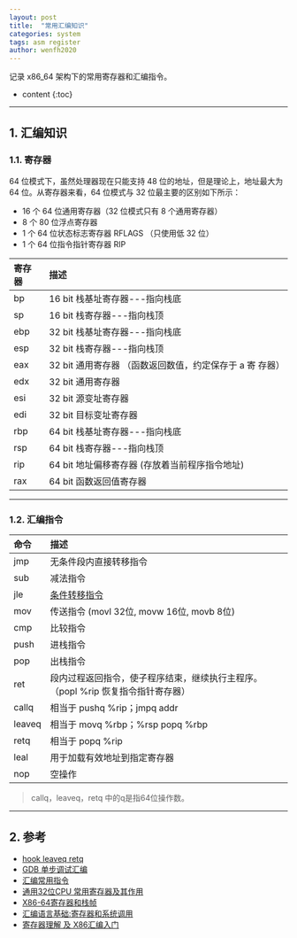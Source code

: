 ```yaml
---
layout: post
title:  "常用汇编知识"
categories: system
tags: asm register
author: wenfh2020
---
```


记录 x86_64 架构下的常用寄存器和汇编指令。




* content
{:toc}

---

## 1. 汇编知识

### 1.1. 寄存器

64 位模式下，虽然处理器现在只能支持 48 位的地址，但是理论上，地址最大为 64 位。从寄存器来看，64 位模式与 32 位最主要的区别如下所示：

* 16 个 64 位通用寄存器（32 位模式只有 8 个通用寄存器）
* 8 个 80 位浮点寄存器
* 1 个 64 位状态标志寄存器 RFLAGS （只使用低 32 位）
* 1 个 64 位指令指针寄存器 RIP

| 寄存器 | 描述                                                     |
| :----- | :------------------------------------------------------- |
| bp     | 16 bit 栈基址寄存器---指向栈底                           |
| sp     | 16 bit 栈寄存器---指向栈顶                               |
| ebp    | 32 bit 栈基址寄存器---指向栈底                           |
| esp    | 32 bit 栈寄存器---指向栈顶                               |
| eax    | 32 bit 通用寄存器 （函数返回数值，约定保存于 a 寄 存器） |
| edx    | 32 bit 通用寄存器                                        |
| esi    | 32 bit 源变址寄存器                                      |
| edi    | 32 bit 目标变址寄存器                                    |
| rbp    | 64 bit 栈基址寄存器---指向栈底                           |
| rsp    | 64 bit 栈寄存器---指向栈顶                               |
| rip    | 64 bit 地址偏移寄存器 (存放着当前程序指令地址)           |
| rax    | 64 bit 函数返回值寄存器                                  |

---

### 1.2. 汇编指令

| 命令   | 描述                                                                             |
| :----- | :------------------------------------------------------------------------------- |
| jmp    | 无条件段内直接转移指令                                                           |
| sub    | 减法指令                                                                         |
| jle    | [条件转移指令](https://zhidao.baidu.com/question/284101534.html)                 |
| mov    | 传送指令  (movl 32位, movw 16位, movb 8位)                                       |
| cmp    | 比较指令                                                                         |
| push   | 进栈指令                                                                         |
| pop    | 出栈指令                                                                         |
| ret    | 段内过程返回指令，使子程序结束，继续执行主程序。（popl %rip 恢复指令指针寄存器） |
| callq  | 相当于 pushq %rip；jmpq addr                                                     |
| leaveq | 相当于 movq %rbp；%rsp popq %rbp                                                 |
| retq   | 相当于 popq %rip                                                                 |
| leal   | 用于加载有效地址到指定寄存器                                                     |
| nop    | 空操作                                                                           |

> callq，leaveq，retq 中的q是指64位操作数。

---

## 2. 参考

* [hook leaveq retq](https://blog.csdn.net/linuxheik/article/details/49277041?t=1488286725179)
* [GDB 单步调试汇编](https://github.com/zhangyachen/zhangyachen.github.io/issues/134)
* [汇编常用指令](https://blog.csdn.net/qq_36982160/article/details/82950848)
* [通用32位CPU 常用寄存器及其作用](https://www.cnblogs.com/daryl-blog/p/11369588.html)
* [X86-64寄存器和栈帧](https://blog.csdn.net/wangquan1992/article/details/90376995)
* [汇编语言基础:寄存器和系统调用](https://www.cnblogs.com/yungyu16/p/13024485.html)
* [寄存器理解 及 X86汇编入门](https://www.cnblogs.com/jokerjason/p/9455638.html)
